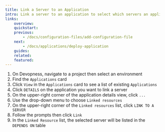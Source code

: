 ```yaml
---
title: Link a Server to an Application
intro: Link a server to an application to select which servers an application can be deployed.
links:
    overview:
    quickstart:
    previous:
        - /docs/configuration-files/add-configuration-file
    next:
        - /docs/applications/deploy-application
    guides:
    related:
    featured:
---
```


1. On Devopness, navigate to a project then select an environment
1. Find the `Applications` card
1. Click `View` in the `Applications` card to see a list of existing `Applications`
1. Click `DETAILS` on the application you want to link a server
1. On the upper-right corner of the application details view, click `...`
1. Use the drop-down menu to choose `Linked resources`
1. On the upper-right corner of the `Linked resources` list, click `LINK TO A SERVER`
1. Follow the prompts then click `Link`
1. In the `Linked Resource` list, the selected server will be listed in the `DEPENDS ON` table

